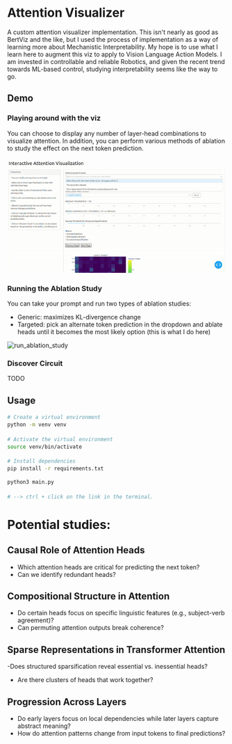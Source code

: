 # Attention Visualizer

A custom attention visualizer implementation. This isn't nearly as good as BertViz and the like, but I used the process of implementation as a way of learning more about Mechanistic Interpretability. My hope is to use what I learn here to augment this viz to apply to Vision Language Action Models. I am invested in controllable and reliable Robotics, and given the recent trend towards ML-based control, studying interpretability seems like the way to go.

## Demo

### Playing around with the viz

You can choose to display any number of layer-head combinations to visualize attention. In addition, you can perform various methods of ablation to study the effect on the next token prediction.

![select_prompt_and_heads](media/select_prompt_and_heads.gif)

### Running the Ablation Study

You can take your prompt and run two types of ablation studies:
- Generic: maximizes KL-divergence change
- Targeted: pick an alternate token prediction in the dropdown and ablate heads until it becomes the most likely option (this is what I do here)

![run_ablation_study](media/un_ablation_study.gif)

### Discover Circuit

TODO

## Usage

```bash
# Create a virtual environment
python -m venv venv

# Activate the virtual environment
source venv/bin/activate

# Install dependencies
pip install -r requirements.txt
```

```bash
python3 main.py

# --> ctrl + click on the link in the terminal.
```

# Potential studies:

## Causal Role of Attention Heads

- Which attention heads are critical for predicting the next token?
- Can we identify redundant heads?

## Compositional Structure in Attention

- Do certain heads focus on specific linguistic features (e.g., subject-verb agreement)?
- Can permuting attention outputs break coherence?

## Sparse Representations in Transformer Attention

-Does structured sparsification reveal essential vs. inessential heads?
- Are there clusters of heads that work together?

## Progression Across Layers

- Do early layers focus on local dependencies while later layers capture abstract meaning?
- How do attention patterns change from input tokens to final predictions?
